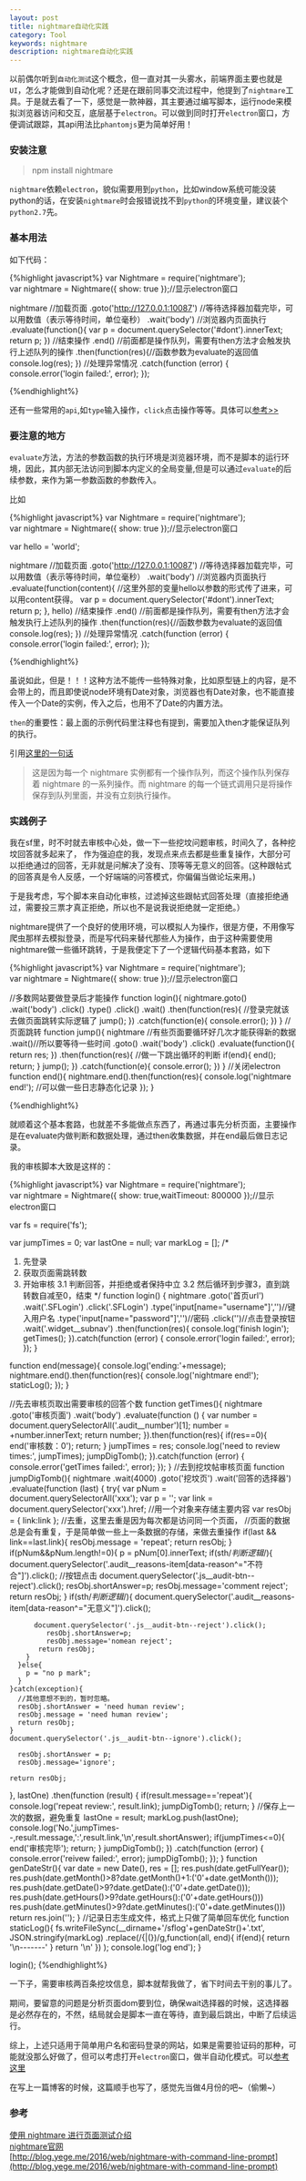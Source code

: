 ```yaml
---
layout: post
title: nightmare自动化实践
category: Tool
keywords: nightmare
description: nightmare自动化实践
---
```


以前偶尔听到`自动化测试`这个概念，但一直对其一头雾水，前端界面主要也就是`UI`，怎么才能做到自动化呢？还是在跟前同事交流过程中，他提到了`nightmare`工具。于是就去看了一下，感觉是一款神器，其主要通过编写脚本，运行node来模拟浏览器访问和交互，底层基于`electron`。可以做到同时打开`electron`窗口，方便调试跟踪，其api用法比`phantomjs`更为简单好用！

### 安装注意

> npm install nightmare

`nightmare`依赖`electron`，貌似需要用到`python`，比如window系统可能没装python的话，在安装`nightmare`时会报错说找不到`python`的环境变量，建议装个`python2.7`先。

### 基本用法

如下代码：

{%highlight javascript%}
var Nightmare = require('nightmare');       
var nightmare = Nightmare({ show: true });//显示electron窗口

nightmare
//加载页面
.goto('http://127.0.0.1:10087')
//等待选择器加载完毕，可以用数值（表示等待时间，单位毫秒）
.wait('body')
//浏览器内页面执行
.evaluate(function(){
  var p = document.querySelector('#dont').innerText;
  return p;
})
//结束操作
.end()
//前面都是操作队列，需要有then方法才会触发执行上述队列的操作
.then(function(res){//函数参数为evaluate的返回值
  console.log(res);
})
//处理异常情况
.catch(function (error) {
  console.error('login failed:', error);
});

{%endhighlight%}

还有一些常用的`api`,如`type`输入操作，`click`点击操作等等。具体可以[参考>>](https://github.com/segmentio/nightmare#api)

### 要注意的地方

`evaluate`方法，方法的参数函数的执行环境是浏览器环境，而不是脚本的运行环境，因此，其内部无法访问到脚本内定义的全局变量,但是可以通过`evaluate`的后续参数，来作为第一参数函数的参数传入。

比如

{%highlight javascript%}
var Nightmare = require('nightmare');       
var nightmare = Nightmare({ show: true });//显示electron窗口

var hello = 'world';

nightmare
//加载页面
.goto('http://127.0.0.1:10087')
//等待选择器加载完毕，可以用数值（表示等待时间，单位毫秒）
.wait('body')
//浏览器内页面执行
.evaluate(function(content){
  //这里外部的变量hello以参数的形式传了进来，可以用content获得。
  var p = document.querySelector('#dont').innerText;
  return p;
}, hello)
//结束操作
.end()
//前面都是操作队列，需要有then方法才会触发执行上述队列的操作
.then(function(res){//函数参数为evaluate的返回值
  console.log(res);
})
//处理异常情况
.catch(function (error) {
  console.error('login failed:', error);
});

{%endhighlight%}

虽说如此，但是！！！这种方法不能传一些特殊对象，比如原型链上的内容，是不会带上的，而且即使说node环境有Date对象，浏览器也有Date对象，也不能直接传入一个Date的实例，传入之后，也用不了Date的内置方法。


`then`的重要性：最上面的示例代码里注释也有提到，需要加入then才能保证队列的执行。

引用[这里的一句话](https://github.com/fyuanfen/nightmare)

> 这是因为每一个 nightmare 实例都有一个操作队列，而这个操作队列保存着 nightmare 的一系列操作。而 nightmare 的每一个链式调用只是将操作保存到队列里面，并没有立刻执行操作。

### 实践例子

我在sf里，时不时就去审核中心处，做一下一些挖坟问题审核，时间久了，各种挖坟回答就多起来了， 作为强迫症的我，发现点来点去都是些重复操作，大部分可以拒绝通过的回答，无非就是问解决了没有、顶等等无意义的回答。(这种跟帖式的回答真是令人反感，一个好端端的问答模式，你偏偏当做论坛来用。)

于是我考虑，写个脚本来自动化审核，过滤掉这些跟帖式回答处理（直接拒绝通过，需要投三票才真正拒绝，所以也不是说我说拒绝就一定拒绝。）

nightmare提供了一个良好的使用环境，可以模拟人为操作，很是方便，不用像写爬虫那样去模拟登录，而是写代码来替代那些人为操作，由于这种需要使用nightmare做一些循环跳转，于是我便定下了一个逻辑代码基本套路，如下

{%highlight javascript%}
var Nightmare = require('nightmare');       
var nightmare = Nightmare({ show: true });//显示electron窗口

//多数网站要做登录后才能操作
function login(){
    nightmare.goto()
    .wait('body')
    .click()
    .type()
    .click()
    .wait()
    .then(function(res){
        //登录完就该去做页面跳转实际逻辑了
        jump();
    })
    .catch(function(e){
        console.error();
    })
}
//页面跳转
function jump(){
    nightmare
    //有些页面要循环好几次才能获得新的数据
    .wait()//所以要等待一些时间
    .goto()
    .wait('body')
    .click()
    .evaluate(function(){
        return res;
    })
    .then(function(res){
        //做一下跳出循环的判断
        if(end){
            end();
            return;
        }
        jump();
    })
    .catch(function(e){
        console.error();
    })
}
//关闭electron
function end(){
    nightmare.end().then(function(res){
        console.log('nightmare end!');
        //可以做一些日志静态化记录
      });
}

{%endhighlight%}

就顺着这个基本套路，也就差不多能做点东西了，再通过事先分析页面，主要操作是在evaluate内做判断和数据处理，通过then收集数据，并在end最后做日志记录。

我的审核脚本大致是这样的：

{%highlight javascript%}
var Nightmare = require('nightmare');       
var nightmare = Nightmare({ show: true,waitTimeout: 800000  });//显示electron窗口

var fs = require('fs');

var jumpTimes = 0;
var lastOne = null;
var markLog = [];
/*
 1. 先登录 
 2. 获取页面需跳转数
 3. 开始审核
  3.1 判断回答，并拒绝或者保持中立
  3.2 然后循环到步骤3，直到跳转数自减至0，结束
*/
function login() {
  nightmare
    .goto('首页url')
    .wait('.SFLogin')
    .click('.SFLogin')
    .type('input[name="username"]','')//键入用户名
    .type('input[name="password"]','')//密码
    .click('')//点击登录按钮
    .wait('.widget__subnav')
    .then(function(res){
      console.log('finish login');
      getTimes();
    }).catch(function (error) {
      console.error('login failed:', error);
    });
}

function end(message){
  console.log('ending:'+message);
  nightmare.end().then(function(res){
    console.log('nightmare end!');
    staticLog();
  });
}

//先去审核页取出需要审核的回答个数
function getTimes(){
  nightmare
    .goto('审核页面')
    .wait('body')
    .evaluate(function () {
      var number = document.querySelectorAll('.audit__number')[1];
      number = +number.innerText;
      return number;
    }).then(function(res){
      if(res==0){
        end('审核数：0');
        return;
      }
      jumpTimes = res;
      console.log('need to review times:', jumpTimes);
      jumpDigTomb();
    }).catch(function (error) {
      console.error('getTimes failed:', error);
    });
}
//去到挖坟帖审核页面
function jumpDigTomb(){
  nightmare
  .wait(4000)
  .goto('挖坟页')
  .wait('回答的选择器')
  .evaluate(function (last) {
    try{
      var pNum = document.querySelectorAll('xxx');
      var p = '';
      var link = document.querySelector('xxx').href;
      //用一个对象来存储主要内容
      var resObj = {
        link:link
      };
      //去重，这里去重是因为每次都是访问同一个页面，
      //页面的数据总是会有重复，于是简单做一些上一条数据的存储，来做去重操作
      if(last && link==last.link){
        resObj.message = 'repeat';
        return resObj;
      }
      if(pNum&&pNum.length!=0){
        p = pNum[0].innerText;
        if(sth/*判断逻辑*/){
          document.querySelector('.audit__reasons-item[data-reason^="不符合"]').click();
         //按钮点击
          document.querySelector('.js__audit-btn--reject').click();
             resObj.shortAnswer=p;
             resObj.message='comment reject';
          return resObj;
        }
        if(sth/*判断逻辑*/){
          document.querySelector('.audit__reasons-item[data-reason^="无意义"]').click();
         
          document.querySelector('.js__audit-btn--reject').click();
             resObj.shortAnswer=p;
             resObj.message='nomean reject';
           return resObj;
        }
      }else{
        p = "no p mark";
      }
    }catch(exception){
      //其他意想不到的，暂时忽略。
      resObj.shortAnswer = 'need human review';
      resObj.message = 'need human review';
      return resObj;
    }
    document.querySelector('.js__audit-btn--ignore').click();
    
      resObj.shortAnswer = p;
      resObj.message='ignore';
    
    return resObj;

  }, lastOne)
  .then(function (result) {
    if(result.message=='repeat'){
      console.log('repeat review:', result.link);
      jumpDigTomb();
      return;
    }
    //保存上一次的数据，避免重复
    lastOne = result;
    markLog.push(lastOne);
    console.log('No.',jumpTimes--,result.message,':',result.link,'\n',result.shortAnswer);
    if(jumpTimes<=0){
      end('审核完毕');
      return;
    }
    jumpDigTomb();
  })
  .catch(function (error) {
    console.error('reivew failed:', error);
    jumpDigTomb();
  });
}
function genDateStr(){
  var date = new Date(),
           res = [];
  res.push(date.getFullYear());
  res.push(date.getMonth()>8?date.getMonth()+1:('0'+date.getMonth()));
  res.push(date.getDate()>9?date.getDate():('0'+date.getDate()));
  res.push(date.getHours()>9?date.getHours():('0'+date.getHours()))
  res.push(date.getMinutes()>9?date.getMinutes():('0'+date.getMinutes()))
  return res.join('');
 }
 //记录日志生成文件，格式上只做了简单回车优化
function staticLog(){
  fs.writeFileSync(__dirname+'/sflog'+genDateStr()+'.txt',
    JSON.stringify(markLog)
    .replace(/\{|(\})/g,function(all, end){
      if(end){
        return '\n-------'
      }
      return '\n'
    })
  );
  console.log('log end');
}

login();
{%endhighlight%}

一下子，需要审核两百条挖坟信息，脚本就帮我做了，省下时间去干别的事儿了。

期间，要留意的问题是分析页面dom要到位，确保wait选择器的时候，这选择器是必然存在的，不然，结局就会是脚本一直在等待，直到最后跳出，中断了后续运行。

综上，上述只适用于简单用户名和密码登录的网站，如果是需要验证码的那种，可能就没那么好做了，但可以考虑打开`electron`窗口，做半自动化模式。可以[参考这里](http://blog.yege.me/2016/web/nightmare-with-command-line-prompt)

在写上一篇博客的时候，这篇顺手也写了，感觉先当做4月份的吧~（偷懒~）

### 参考

[使用 nightmare 进行页面测试介绍](http://blog.yege.me/2016/web/how-to-use-nightmare-for-web-page-test)  
[nightmare官网](https://github.com/segmentio/nightmare)  
[http://blog.yege.me/2016/web/nightmare-with-command-line-prompt](http://blog.yege.me/2016/web/nightmare-with-command-line-prompt)